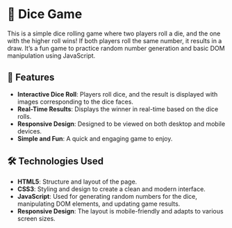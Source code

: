 # 🎲 Dice Game

This is a simple dice rolling game where two players roll a die, and the one with the higher roll wins! If both players roll the same number, it results in a draw. It’s a fun game to practice random number generation and basic DOM manipulation using JavaScript.

## 🚀 Features

- **Interactive Dice Roll**: Players roll dice, and the result is displayed with images corresponding to the dice faces.
- **Real-Time Results**: Displays the winner in real-time based on the dice rolls.
- **Responsive Design**: Designed to be viewed on both desktop and mobile devices.
- **Simple and Fun**: A quick and engaging game to enjoy.

## 🛠️ Technologies Used

- **HTML5**: Structure and layout of the page.
- **CSS3**: Styling and design to create a clean and modern interface.
- **JavaScript**: Used for generating random numbers for the dice, manipulating DOM elements, and updating game results.
- **Responsive Design**: The layout is mobile-friendly and adapts to various screen sizes.
